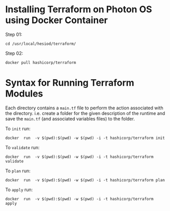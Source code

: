 # Installing Terraform on Photon OS using Docker Container
Step 01:
```
cd /usr/local/hesiod/terraform/
```

Step 02:
```
docker pull hashicorp/terraform
```

# Syntax for Running Terraform Modules
Each directory contains a `main.tf` file to perform the action associated with the directory. i.e. create a folder for the given description of the runtime and save the `main.tf` (and associated variables files) to the folder. 

To `init` run:
```
docker  run  -v $(pwd):$(pwd) -w $(pwd) -i -t hashicorp/terraform init
```

To `validate` run:
```
docker  run  -v $(pwd):$(pwd) -w $(pwd) -i -t hashicorp/terraform validate
```

To `plan` run:
```
docker  run  -v $(pwd):$(pwd) -w $(pwd) -i -t hashicorp/terraform plan
```

To `apply` run:
```
docker  run  -v $(pwd):$(pwd) -w $(pwd) -i -t hashicorp/terraform apply
```